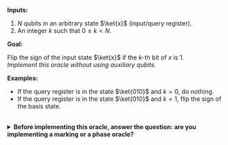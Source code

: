 **Inputs:**

  1. $N$ qubits in an arbitrary state $\ket{x}$ (input/query register).
  2. An integer $k$ such that $0 \leq k < N$.

**Goal:**

Flip the sign of the input state $\ket{x}$ if the $k$-th bit of $x$ is $1$.  
*Implement this oracle without using auxiliary qubits.*

**Examples:**

* If the query register is in the state $\ket{010}$ and $k=0$, do nothing.
* If the query register is in the state $\ket{010}$ and $k=1$, flip the sign of the basis state.

<br/>
<details>
  <summary><b>Before implementing this oracle, answer the question: are you implementing a marking or a phase oracle?</b></summary>
    This is a phase oracle, because you're changing the phase of the input state $\ket{x}$ based on the value of the function $f(x)$.
</details>
